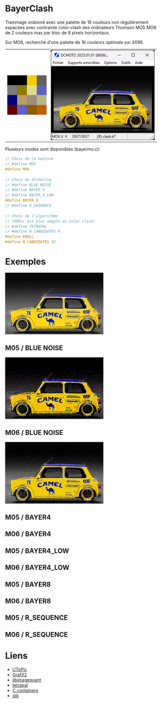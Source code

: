 # BayerClash

Trammage ordonné avec une palette de 16 couleurs non régulièrement espacées avec contrainte color-clash des ordinateurs Thomson MO5 MO6 de 2 couleurs max par bloc de 8 pixels horizontaux.

Sur MO6, recherche d'une palette de 16 couleurs optimale sur 4096.

<div align="center">
  <table>
    <tr><td><img src="results/palette_mo6.png"></td><td><img src="results/mini.png" width=338></td></tr>
  </table>
</div>

Plusieurs modes sont disponibles (bayermo.c):

```C
// Choix de la machine
// #define MO5
#define MO6

// Choix du dithering
// #define BLUE_NOISE
// #define BAYER_4
// #define BAYER_4_LOW
#define BAYER_8
// #define R_SEQUENCE

// Choix de l'algorithme 
// (KNOLL est plus adapté au color clash)
// #define TETRAPAL
// #define N_CANDIDATES 4
#define KNOLL
#define N_CANDIDATES 32
```

# Exemples

<img src="samples/mini320.png">

## M05 / BLUE NOISE
<img src="results/output_mo5_bn.png">

## M06 / BLUE NOISE
<img src="results/output_mo6_bn.png">

## M05 / BAYER4
## M06 / BAYER4
## M05 / BAYER4_LOW
## M06 / BAYER4_LOW
## M05 / BAYER8
## M06 / BAYER8
## M05 / R_SEQUENCE
## M06 / R_SEQUENCE


# Liens
- [UToPic](https://github.com/Samuel-DEVULDER/UToPiC)
- [GrafX2](https://grafx2.gitlab.io/grafX2)
- [libimagequant](https://pngquant.org/lib/)
- [tetrapal](https://github.com/matejlou/tetrapal)
- [C containers](https://github.com/bkthomps/Containers)
- [stb](https://github.com/nothings/stb)
